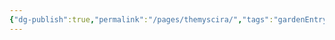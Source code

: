 ```yaml
---
{"dg-publish":true,"permalink":"/pages/themyscira/","tags":"gardenEntry","dgHomeLink":true,"dgPassFrontmatter":false}
---
```

